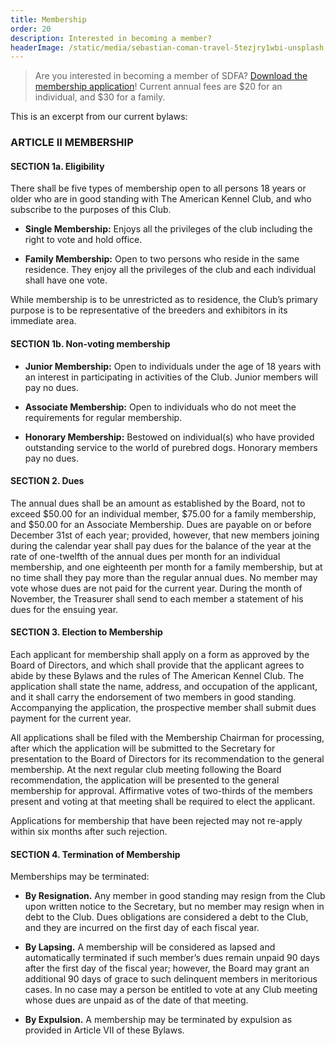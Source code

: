 ```yaml
---
title: Membership
order: 20
description: Interested in becoming a member?
headerImage: /static/media/sebastian-coman-travel-5tezjry1wbi-unsplash.jpg
---
```


> Are you interested in becoming a member of SDFA? [Download the membership application](/static/media/sdfa_application_2019.pdf)! ​Current annual fees are $20 for an individual, and $30 for a family.


This is an excerpt from our current bylaws:


### ARTICLE II MEMBERSHIP

#### SECTION 1a. Eligibility

There shall be five types of membership open to all persons 18 years or older who are in good standing with The American Kennel Club, and who subscribe to the purposes of this Club.

- **Single Membership:** Enjoys all the privileges of the club including the right to vote and hold office.

- **Family Membership:** Open to two persons who reside in the same residence. They enjoy all the privileges of the club and each individual shall have one vote.

While membership is to be unrestricted as to residence, the Club’s primary purpose is to be representative of the breeders and exhibitors in its immediate area.

#### SECTION 1b. Non-voting membership

- **Junior Membership:** Open to individuals under the age of 18 years with an interest in participating in activities of the Club. Junior members will pay no dues.

- **Associate Membership:** Open to individuals who do not meet the requirements for regular membership.

- **Honorary Membership:** Bestowed on individual(s) who have provided outstanding service to the world of purebred dogs. Honorary members pay no dues.
​
#### SECTION 2. Dues

The annual dues shall be an amount as established by the Board, not to exceed $50.00 for an individual member, $75.00 for a family membership, and $50.00 for an Associate Membership. Dues are payable on or before December 31st of each year; provided, however, that new members joining during the calendar year shall pay dues for the balance of the year at the rate of one-twelfth of the annual dues per month for an individual membership, and one eighteenth per month for a family membership, but at no time shall they pay more than the regular annual dues. No member may vote whose dues are not paid for the current year. During the month of November, the Treasurer shall send to each member a statement of his dues for the ensuing year.

#### SECTION 3. Election to Membership

Each applicant for membership shall apply on a form as approved by the Board of Directors, and which shall provide that the applicant agrees to abide by these Bylaws and the rules of The American Kennel Club. The application shall state the name, address, and occupation of the applicant, and it shall carry the endorsement of two members in good standing. Accompanying the application, the prospective member shall submit dues payment for the current year.

All applications shall be filed with the Membership Chairman for processing, after which the application will be submitted to the Secretary for presentation to the Board of Directors for its recommendation to the general membership. At the next regular club meeting following the Board recommendation, the application will be presented to the general membership for approval. Affirmative votes of two-thirds of the members present and voting at that meeting shall be required to elect the applicant.

Applications for membership that have been rejected may not re-apply within six months after such rejection.

#### SECTION 4. Termination of Membership

Memberships may be terminated:

- **By Resignation.** Any member in good standing may resign from the Club upon written notice to the Secretary, but no member may resign when in debt to the Club. Dues obligations are considered a debt to the Club, and they are incurred on the first day of each fiscal year.

- **By Lapsing.** A membership will be considered as lapsed and automatically terminated if such member’s dues remain unpaid 90 days after the first day of the fiscal year; however, the Board may grant an additional 90 days of grace to such delinquent members in meritorious cases. In no case may a person be entitled to vote at any Club meeting whose dues are unpaid as of the date of that meeting.

- **By Expulsion.** A membership may be terminated by expulsion as provided in Article VII of these Bylaws.
